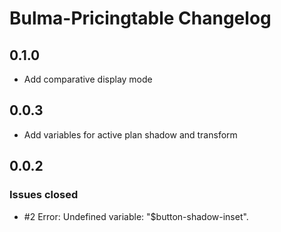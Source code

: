 # Bulma-Pricingtable Changelog

## 0.1.0

* Add comparative display mode

## 0.0.3

* Add variables for active plan shadow and transform

## 0.0.2

### Issues closed

* #2 Error: Undefined variable: "$button-shadow-inset".
